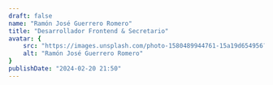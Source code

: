 ```yaml
---
draft: false
name: "Ramón José Guerrero Romero"
title: "Desarrollador Frontend & Secretario"
avatar: {
    src: "https://images.unsplash.com/photo-1580489944761-15a19d654956?&fit=crop&w=280",
    alt: "Ramón José Guerrero Romero"
}
publishDate: "2024-02-20 21:50"
---
```

